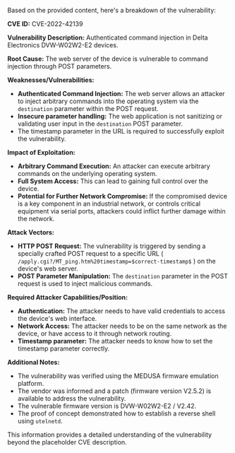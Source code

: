 Based on the provided content, here's a breakdown of the vulnerability:

**CVE ID:** CVE-2022-42139

**Vulnerability Description:** Authenticated command injection in Delta Electronics DVW-W02W2-E2 devices.

**Root Cause:** The web server of the device is vulnerable to command injection through POST parameters.

**Weaknesses/Vulnerabilities:**
*   **Authenticated Command Injection:** The web server allows an attacker to inject arbitrary commands into the operating system via the `destination` parameter within the POST request.
*   **Insecure parameter handling:** The web application is not sanitizing or validating user input in the `destination` POST parameter.
* The timestamp parameter in the URL is required to successfully exploit the vulnerability.

**Impact of Exploitation:**
*   **Arbitrary Command Execution:** An attacker can execute arbitrary commands on the underlying operating system.
*   **Full System Access:** This can lead to gaining full control over the device.
*   **Potential for Further Network Compromise:** If the compromised device is a key component in an industrial network, or controls critical equipment via serial ports, attackers could inflict further damage within the network.

**Attack Vectors:**
*   **HTTP POST Request:** The vulnerability is triggered by sending a specially crafted POST request to a specific URL ( `/apply.cgi?/MT_ping.htm%20timestamp=$correct-timestamp$` ) on the device's web server.
*   **POST Parameter Manipulation:** The `destination` parameter in the POST request is used to inject malicious commands.

**Required Attacker Capabilities/Position:**
*   **Authentication:** The attacker needs to have valid credentials to access the device's web interface.
*   **Network Access:** The attacker needs to be on the same network as the device, or have access to it through network routing.
*  **Timestamp parameter:** The attacker needs to know how to set the timestamp parameter correctly.

**Additional Notes:**
* The vulnerability was verified using the MEDUSA firmware emulation platform.
* The vendor was informed and a patch (firmware version V2.5.2) is available to address the vulnerability.
* The vulnerable firmware version is DVW-W02W2-E2 / V2.42.
* The proof of concept demonstrated how to establish a reverse shell using `utelnetd`.

This information provides a detailed understanding of the vulnerability beyond the placeholder CVE description.